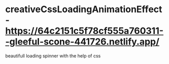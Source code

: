 # creativeCssLoadingAnimationEffect - https://64c2151c5f78cf555a760311--gleeful-scone-441726.netlify.app/
beautifull loading spinner with the help of css
